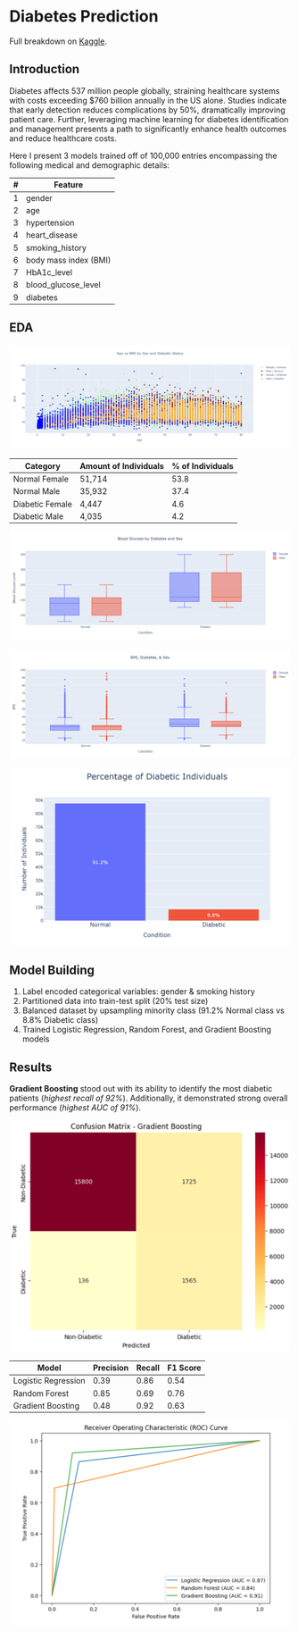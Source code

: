 # Diabetes Prediction
Full breakdown on [Kaggle](https://www.kaggle.com/code/maxboonjindasup/diabetes-prediction).

## Introduction
Diabetes affects 537 million people globally, straining healthcare systems with costs exceeding $760 billion annually in the US alone. Studies indicate that early detection reduces complications by 50%, dramatically improving patient care. Further, leveraging machine learning for diabetes identification and management presents a path to significantly enhance health outcomes and reduce healthcare costs.

Here I present 3 models trained off of 100,000 entries encompassing the following medical and demographic details:

| #   | Feature              |
| --- | -------------------- |
| 1   | gender               |
| 2   | age                  |
| 3   | hypertension         |
| 4   | heart_disease        |
| 5   | smoking_history      |
| 6   | body mass index (BMI)|
| 7   | HbA1c_level          |
| 8   | blood_glucose_level  |
| 9   | diabetes             |

## EDA

![](https://github.com/MaxBoonjindasup/diabetes_prediction/blob/main/age_vs_bmi.png)

| Category          | Amount of Individuals | % of Individuals |
|-------------------|-----------------------|------------------|
| Normal Female     | 51,714                | 53.8             |
| Normal Male       | 35,932                | 37.4             |
| Diabetic Female   | 4,447                 | 4.6              |
| Diabetic Male     | 4,035                 | 4.2              |

![](https://github.com/MaxBoonjindasup/diabetes_prediction/blob/main/blood_glucose.png)

![](https://github.com/MaxBoonjindasup/diabetes_prediction/blob/main/diabetes_bmi_sex.png)

![](https://github.com/MaxBoonjindasup/diabetes_prediction/blob/main/perc_diabetic_sex.png)

## Model Building
1. Label encoded categorical variables: gender & smoking history
2. Partitioned data into train-test split (20% test size)
3. Balanced dataset by upsampling minority class (91.2% Normal class vs 8.8% Diabetic class)
4. Trained Logistic Regression, Random Forest, and Gradient Boosting models

## Results
**Gradient Boosting** stood out with its ability to identify the most diabetic patients (*highest recall of 92%*). Additionally, it demonstrated strong overall performance (*highest AUC of 91%*).

![](https://github.com/MaxBoonjindasup/diabetes_prediction/blob/main/confusion_matrix_gradient_boosting.png)

| Model               | Precision | Recall | F1 Score |
|---------------------|-----------|--------|----------|
| Logistic Regression | 0.39      | 0.86   | 0.54     |
| Random Forest       | 0.85      | 0.69   | 0.76     |
| Gradient Boosting   | 0.48      | 0.92   | 0.63     |

![](https://github.com/MaxBoonjindasup/diabetes_prediction/blob/main/roc_curve.png)
